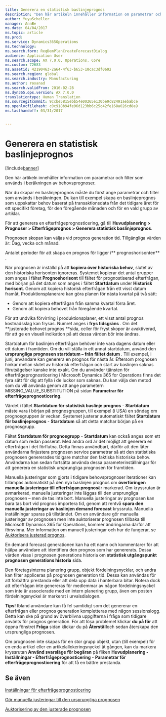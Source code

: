 ```yaml
---
title: Generera en statistisk baslinjeprognos
description: "Den här artikeln innehåller information om parametrar och filter som används i beräkningen av behovsprognoser."
author: YuyuScheller
manager: AnnBe
ms.date: 04/04/2017
ms.topic: article
ms.prod: 
ms.service: Dynamics365Operations
ms.technology: 
ms.search.form: ReqDemPlanCreateForecastDialog
audience: Application User
ms.search.scope: AX 7.0.0, Operations, Core
ms.custom: 72683
ms.assetid: 42190463-2a64-4f63-b653-10cac3df0692
ms.search.region: global
ms.search.industry: Manufacturing
ms.author: roxanad
ms.search.validFrom: 2016-02-28
ms.dyn365.ops.version: AX 7.0.0
translationtype: Human Translation
ms.sourcegitcommit: 9ccbe5815ebb54e00265e130be9c82491aebabce
ms.openlocfilehash: c0c918b94fe96d123bb6c25c42fe168a026cd8a9
ms.lasthandoff: 03/31/2017


---
```


# <a name="generate-a-statistical-baseline-forecast"></a>Generera en statistisk baslinjeprognos

[!include[banner](../includes/banner.md)]


Den här artikeln innehåller information om parametrar och filter som används i beräkningen av behovsprognoser. 

När du skapar en baslinjeprognos måste du först ange parametrar och filter som används i beräkningen. Du kan till exempel skapa en baslinjeprognos som uppskattar behov baserat på transaktionsdata från det tidigare året för ett specifikt företag, för den föregående månaden och för en vald grupp av artiklar. 

För att generera en efterfrågeprognosticering, gå till **Huvudplanering &gt; Prognoser &gt; Efterfrågeprognos &gt; Generera statistisk baslinjeprognos**. 

Prognosen skopan kan väljas vid prognos generation tid. Tillgängliga värden är: Dag, vecka och månad. 

Antalet perioder för att skapa en prognos för ligger i** prognoshorisonten** . 

När prognosen är inställd på att **kopiera över historiska behov**, slutet av den historiska horisonten ignoreras. Systemet kopierar det antal grupper som anges i fältet **Prognoshorisont** till fältet för prognostiserad efterfrågan, med början på det datum som anges i fältet **Startdatum** under **Historisk horisont**. Genom att kopiera historisk efterfrågan från ett visst datum framåt, Produktionsplanerare kan göra planen för nästa kvartal på två sätt:

-   Genom att kopiera efterfrågan från samma kvartal förra året.
-   Genom att kopiera behovet från föregående kvartal.

För att undvika förvirring i produktionsplaner, ett visst antal prognos kostnadsslag kan frysas. Numret anges i **frys tidsgräns** . Om det **justerade behovet prognos **sida, celler för fryst skopor är avaktiverad, för att ge en visuell indikation på att dessa värden bör inte ändras. 

Startdatum för baslinjen efterfrågan behöver inte vara dagens datum eller ett datum i framtiden. Om du vill ställa in ett annat startdatum, använd den **ursprungliga prognosen startdatum – från fältet datum** . Till exempel, i juni, användare kan generera en prognos för nästa år. Eftersom prognosen hinkar mellan slutet av historisk efterfrågan och start av baslinjen saknas förutsägelser kanske inte exakt. Om du använder tjänsten för efterfrågeprognosticering i Microsoft Dynamics 365 for Operations finns det fyra sätt för dig att fylla i de luckor som saknas. Du kan välja den metod som du vill använda genom att ange parametern MISSING\_VALUE\_SUBSTITUTION på sidan **Parametrar för efterfrågeprognosticering**. 

Värdet i fältet **Startdatum för statistisk baslinje prognos** - **Startdatum** måste vara i början på prognosgruppen, till exempel (i USA) en söndag om prognosgruppen är veckan. Systemet justerar automatiskt fältet **Startdatum för baslinjeprognos** - **Startdatum** så att detta matchar början på en prognosgrupp. 

Fältet **Startdatum för prognosgrupp** - **Startdatum** kan också anges som ett datum som redan passerat. Med andra ord är det möjligt att generera en efterfrågan i det förflutna. Detta finnas användbart, därför att den låter användarna finjustera prognosen service parametrar så att den statistiska prognosen genererades tidigare matchar den faktiska historiska behov. Användarna kan sedan fortsätta använda dessa parameterinställningar för att generera en statistisk ursprungliga prognosen för framtiden. 

Manuella justeringar som gjorts i tidigare behovsprognoser iterationer kan tillämpas automatiskt på den nya baslinjen prognos om **överföringen manuella justeringar till efterfrågan prognos**är markerad. Om kryssrutan är avmarkerad, manuella justeringar inte läggas till den ursprungliga prognosen – men de tas inte bort. Manuella justeringar av prognosen kan bara tas bort vid prognos importera tid, genom att rentvå **spara den manuella justeringar av baslinjen demand forecast** kryssruta. Manuella inställningar sparas på tillståndet. Om en användare gör manuella justeringar av prognosen men inte auktoriserar prognosen tillbaka till Microsoft Dynamics 365 for Operations, kommer ändringarna därför att försvinna. Mer information om manuell justeringar och hur de fungerar, se [Auktorisera justerad prognos](authorize-adjusted-forecast.md). 

En demand forecast generationen kan ha ett namn och kommentarer för att hjälpa användare att identifiera den prognos som har genererats. Dessa värden visas i prognosen generations historia om **statistisk utgångspunkt prognosen generations historia** sida. 

Den företagsinterna planering grupp, objekt fördelningsnycklar, och andra kan filter appliceras på prognosen generation tid. Dessa kan användas för att förbättra prestanda eller att dela upp data i hanterbara bitar. Notera dock att efterfrågan inte genereras för medlemmar av någon fördelningsnyckel som inte är associerade med en intern planering grupp, även om posten fördelningsnyckel är markerat i urvalsdialogen. 

**Tips!** Ibland användare kan få fel samtidigt som det genererar en efterfrågan eller prognos generation kompletteras med någon sessionslogg. Detta kan ske på grund av överblivna uppgifterna i fråga som tidigare använts för prognos generation. För att lösa problemet klickar **du på för** att öppna fönstret **Fråga** sidan klickar du på **Återställ**och sedan återskapa den ursprungliga prognosen. 

Om prognosen inte skapas för en stor grupp objekt, utan (till exempel) för en enda artikel eller en artikelallokeringsnyckel åt gången, kan du markera kryssrutan **Använd svarsläge för begäran** på fliken **Huvudplanering - Inställningar - Efterfrågeprognosticering** - **Parametrar för efterfrågeprognosticering** för att få en bättre prestanda.

<a name="see-also"></a>Se även
--------

[Inställningar för efterfrågeprognosticering](demand-forecasting-setup.md)

[Gör manuella justeringar till den ursprungliga prognosen](manual-adjustments-baseline-forecast.md)

[Auktorisering av den justerade prognosen](authorize-adjusted-forecast.md)




